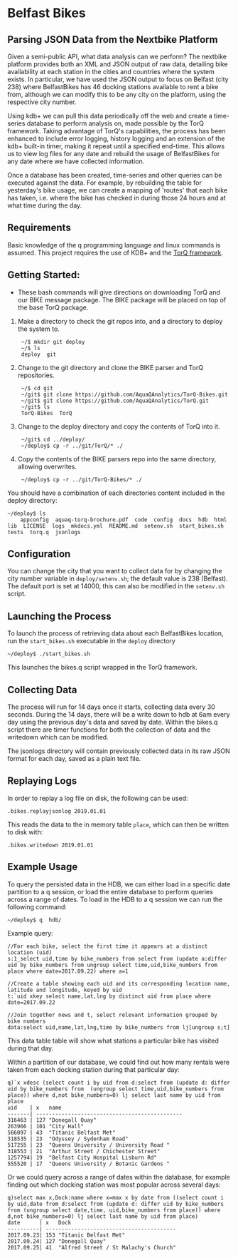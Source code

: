 # Belfast Bikes

## Parsing JSON Data from the Nextbike Platform

Given a semi-public API, what data analysis can we perform? The nextbike platform
provides both an XML and JSON output of raw data, detailing bike availability at
each station in the cities and countries where the system exists. In particular,
we have used the JSON output to focus on Belfast (city 238) where BelfastBikes
has 46 docking stations available to rent a bike from, although we can modify
this to be any city on the platform, using the respective city number.

Using kdb+ we can pull this data periodically off the web and create a time-series
database to perform analysis on, made possible by the TorQ framework. Taking
advantage of TorQ's capabilities, the process has been enhanced to include error
logging, history logging and an extension of the kdb+ built-in timer, making it
repeat until a specified end-time. This allows us to view log files
for any date and rebuild the usage of BelfastBikes for any date where we have
collected information.

Once a database has been created, time-series and other queries can be executed
against the data.  For example, by rebuilding the table for yesterday's bike
usage, we can create a mapping of 'routes' that each bike has taken, i.e. where
the bike has checked in during those 24 hours and at what time during the day.

## Requirements

Basic knowledge of the q programming language and linux commands is assumed.
This project requires the use of KDB+ and the [TorQ framework](https://github.com/AquaQAnalytics/TorQ).

## Getting Started:

- These bash commands will give directions on downloading TorQ and our BIKE message
  package. The BIKE package will be placed on top of the base TorQ package.
	
1. Make a directory to check the git repos into, and a directory to deploy the system to.

		~/$ mkdir git deploy
		~/$ ls
		deploy  git
	
2. Change to the git directory and clone the BIKE parser and TorQ repositories.

		~/$ cd git
		~/git$ git clone https://github.com/AquaQAnalytics/TorQ-Bikes.git
		~/git$ git clone https://github.com/AquaQAnalytics/TorQ.git
		~/git$ ls
		TorQ-Bikes  TorQ
	
3. Change to the deploy directory and copy the contents of TorQ into it.

		~/git$ cd ../deploy/
 		~/deploy$ cp -r ../git/TorQ/* ./
	
4. Copy the contents of the BIKE parsers repo into the same directory, allowing overwrites.

		~/deploy$ cp -r ../git/TorQ-Bikes/* ./

You should have a combination of each directories content included in the deploy directory:

	~/deploy$ ls
        appconfig  aquaq-torq-brochure.pdf  code  config  docs  hdb  html  lib  LICENSE  logs  mkdocs.yml  README.md  setenv.sh  start_bikes.sh  tests  torq.q  jsonlogs     
	
## Configuration

You can change the city that you want to collect data for by changing the city
number variable in `deploy/setenv.sh`; the default value is 238 (Belfast).
The default port is set at 14000, this can also be modified in the `setenv.sh` script.

## Launching the Process
To launch the process of retrieving data about each BelfastBikes location, run 
the `start_bikes.sh` executable in the `deploy` directory
```
~/deploy$ ./start_bikes.sh
```
This launches the bikes.q script wrapped in the TorQ framework.

## Collecting Data

The process will run for 14 days once it starts, collecting data every 30 seconds.
During the 14 days, there will be a write down to hdb at 6am every day using the 
previous day's data and saved by date. Within the bikes.q script there are timer 
functions for both the collection of data and the writedown which can be modified.

The jsonlogs directory will contain previously collected data in its raw JSON 
format for each day, saved as a plain text file. 

## Replaying Logs

In order to replay a log file on disk, the following can be used:
```
.bikes.replayjsonlog 2019.01.01
```
This reads the data to the in memory table `place`, which can then be written to
disk with:
```
.bikes.writedown 2019.01.01
```

## Example Usage

To query the persisted data in the HDB, we can either load in a specific date
partition to a q session, or load the entire database to perform queries across
a range of dates. To load in the HDB to a q session we can run the following command:
```
~/deploy$ q  hdb/
```
Example query:
```
//For each bike, select the first time it appears at a distinct location (uid)
s:1_select uid,time by bike_numbers from select from (update a:differ uid by bike_numbers from ungroup select time,uid,bike_numbers from place where date=2017.09.22) where a=1

//Create a table showing each uid and its corresponding location name, latitude and longitude, keyed by uid
t:`uid xkey select name,lat,lng by distinct uid from place where date=2017.09.22

//Join together news and t, select relevant information grouped by bike numbers
data:select uid,name,lat,lng,time by bike_numbers from lj[ungroup s;t]
```
This data table table will show what stations a particular bike has visited during that day.

Within a partition of our database, we could find out how many rentals were taken
from each docking station during that particular day:
```
q)`x xdesc (select count i by uid from d:select from (update d: differ uid by bike_numbers from  (ungroup select time,uid,bike_numbers from place)) where d,not bike_numbers=0) lj select last name by uid from place
uid    | x   name
-------| ----------------------------------------------
316463 | 127 "Donegall Quay"
263966 | 101 "City Hall"
566097 | 43  "Titanic Belfast Met"
318535 | 23  "Odyssey / Sydenham Road"
517255 | 23  "Queens University / University Road "
318553 | 21  "Arthur Street / Chichester Street"
1257794| 19  "Belfast City Hospital Lisburn Rd"
555520 | 17  "Queens University / Botanic Gardens "
```
Or we could query across a range of dates within the database, for example
finding out which docking station was most popular across several days:
```
q)select max x,Dock:name where x=max x by date from ((select count i by uid,date from d:select from (update d: differ uid by bike_numbers from (ungroup select date,time, uid,bike_numbers from place)) where d,not bike_numbers=0) lj select last name by uid from place)
date      | x   Dock
----------| -----------------------------------------
2017.09.23| 153 "Titanic Belfast Met"
2017.09.24| 127 "Donegall Quay"
2017.09.25| 41  "Alfred Street / St Malachy's Church"
```
